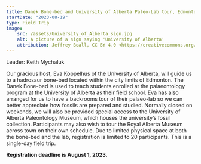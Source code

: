 ```yaml
---
title: Danek Bone-bed and University of Alberta Paleo-Lab tour, Edmonton, AB.
startDate: "2023-08-19"
type: Field Trip
image:
    src: /assets/University_of_Alberta_sign.jpg
    alt: A picture of a sign saying 'University of Alberta'
    attribution: Jeffrey Beall, CC BY 4.0 <https://creativecommons.org/licenses/by/4.0>, via Wikimedia Commons
---
```


Leader: Keith Mychaluk

Our gracious host, Eva Koppelhus of the University of Alberta, will guide us to a hadrosaur bone-bed located within the city limits of Edmonton. The Danek Bone-bed is used to teach students enrolled at the palaeontology program at the University of Alberta as their field school. Eva has also arranged for us to have a backrooms tour of their palaeo-lab so we can better appreciate how fossils are prepared and studied. Normally closed on weekends, we will also be provided special access to the University of Alberta Paleontology Museum, which houses the university’s fossil collection. Participants may also wish to tour the Royal Alberta Museum across town on their own schedule. Due to limited physical space at both the bone-bed and the lab, registration is limited to 20 participants. This is a single-day field trip.

**Registration deadline is August 1, 2023.**
